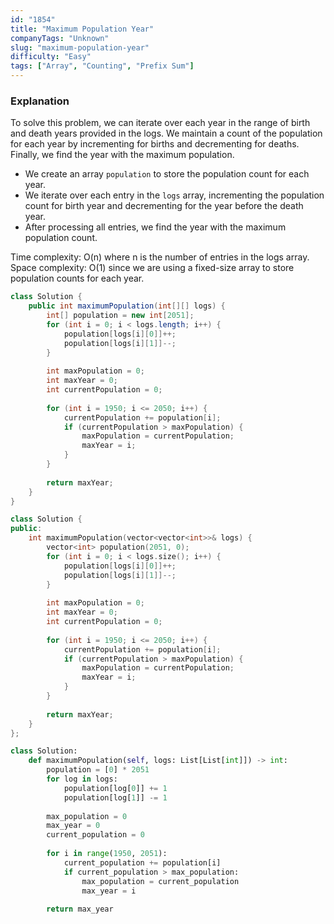 ```yaml
---
id: "1854"
title: "Maximum Population Year"
companyTags: "Unknown"
slug: "maximum-population-year"
difficulty: "Easy"
tags: ["Array", "Counting", "Prefix Sum"]
---
```


### Explanation
To solve this problem, we can iterate over each year in the range of birth and death years provided in the logs. We maintain a count of the population for each year by incrementing for births and decrementing for deaths. Finally, we find the year with the maximum population.

- We create an array `population` to store the population count for each year.
- We iterate over each entry in the `logs` array, incrementing the population count for birth year and decrementing for the year before the death year.
- After processing all entries, we find the year with the maximum population count.

Time complexity: O(n) where n is the number of entries in the logs array.
Space complexity: O(1) since we are using a fixed-size array to store population counts for each year.
```java
class Solution {
    public int maximumPopulation(int[][] logs) {
        int[] population = new int[2051];
        for (int i = 0; i < logs.length; i++) {
            population[logs[i][0]]++;
            population[logs[i][1]]--;
        }
        
        int maxPopulation = 0;
        int maxYear = 0;
        int currentPopulation = 0;
        
        for (int i = 1950; i <= 2050; i++) {
            currentPopulation += population[i];
            if (currentPopulation > maxPopulation) {
                maxPopulation = currentPopulation;
                maxYear = i;
            }
        }
        
        return maxYear;
    }
}
```

```cpp
class Solution {
public:
    int maximumPopulation(vector<vector<int>>& logs) {
        vector<int> population(2051, 0);
        for (int i = 0; i < logs.size(); i++) {
            population[logs[i][0]]++;
            population[logs[i][1]]--;
        }
        
        int maxPopulation = 0;
        int maxYear = 0;
        int currentPopulation = 0;
        
        for (int i = 1950; i <= 2050; i++) {
            currentPopulation += population[i];
            if (currentPopulation > maxPopulation) {
                maxPopulation = currentPopulation;
                maxYear = i;
            }
        }
        
        return maxYear;
    }
};
```

```python
class Solution:
    def maximumPopulation(self, logs: List[List[int]]) -> int:
        population = [0] * 2051
        for log in logs:
            population[log[0]] += 1
            population[log[1]] -= 1
        
        max_population = 0
        max_year = 0
        current_population = 0
        
        for i in range(1950, 2051):
            current_population += population[i]
            if current_population > max_population:
                max_population = current_population
                max_year = i
        
        return max_year
```